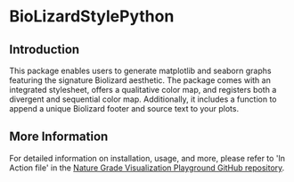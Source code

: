# BioLizardStylePython

## Introduction

This package enables users to generate matplotlib and seaborn graphs featuring the signature Biolizard aesthetic. The package comes with an integrated stylesheet, offers a qualitative color map, and registers both a divergent and sequential color map. Additionally, it includes a function to append a unique Biolizard footer and source text to your plots.
 

## More Information

For detailed information on installation, usage, and more, please refer to 'In Action file' in the [Nature Grade Visualization Playground GitHub repository](https://github.com/lizard-bio/nature-grade-visualization-playground).


